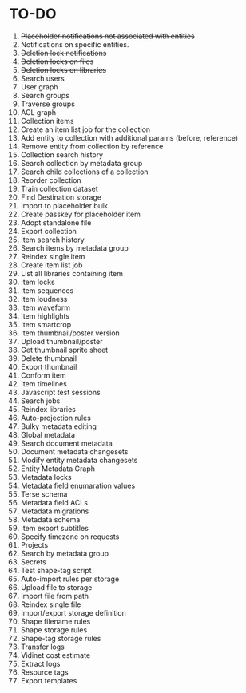TO-DO
===

1. ~~Placeholder notifications not associated with entities~~
2. Notifications on specific entities.
3. ~~Deletion lock notifications~~
4. ~~Deletion locks on files~~
5. ~~Deletion locks on libraries~~
6. Search users
7. User graph
8. Search groups
9. Traverse groups
10. ACL graph
11. Collection items
12. Create an item list job for the collection
13. Add entity to collection with additional params (before, reference)
14. Remove entity from collection by reference
15. Collection search history
16. Search collection by metadata group
17. Search child collections of a collection
18. Reorder collection
19. Train collection dataset
20. Find Destination storage
21. Import to placeholder bulk
22. Create passkey for placeholder item
23. Adopt standalone file
24. Export collection
25. Item search history
26. Search items by metadata group
27. Reindex single item
28. Create item list job
29. List all libraries containing item
30. Item locks
31. Item sequences
32. Item loudness
33. Item waveform
34. Item highlights
35. Item smartcrop
36. Item thumbnail/poster version
37. Upload thumbnail/poster
38. Get thumbnail sprite sheet
39. Delete thumbnail
40. Export thumbnail
41. Conform item
42. Item timelines
43. Javascript test sessions
44. Search jobs
45. Reindex libraries
46. Auto-projection rules
47. Bulky metadata editing
49. Global metadata
50. Search document metadata
51. Document metadata changesets
52. Modify entity metadata changesets
53. Entity Metadata Graph
54. Metadata locks
55. Metadata field enumaration values
56. Terse schema
57. Metadata field ACLs
58. Metadata migrations
59. Metadata schema
60. Item export subtitles
61. Specify timezone on requests
62. Projects
63. Search by metadata group
64. Secrets
65. Test shape-tag script
66. Auto-import rules per storage
67. Upload file to storage
68. Import file from path
69. Reindex single file
70. Import/export storage definition
71. Shape filename rules
72. Shape storage rules
73. Shape-tag storage rules
74. Transfer logs
75. Vidinet cost estimate
76. Extract logs
77. Resource tags
78. Export templates